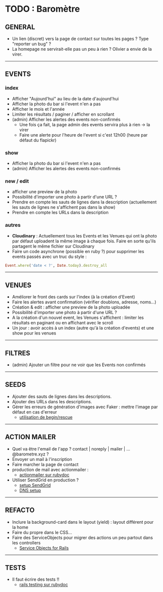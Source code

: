 <!-- Pour faire un rendu du markup sur VScode et afficher ça plus joliment : -->
<!-- Ctrl/Cmd + K puis V tout seul -->

# TODO : Baromètre

## GENERAL

- Un lien (discret) vers la page de contact sur toutes les pages ? Type "reporter un bug" ?
- La homepage ne servirait-elle pas un peu à rien ? Olivier a envie de la virer.

---

## EVENTS

### index

- Afficher "Aujourd'hui" au lieu de la date d'aujourd'hui
- Afficher la photo du bar si l'event n'en a pas
- Afficher le mois et l'année
- Limiter les résultats / paginer / afficher en scrollant
- (admin) Afficher les alertes des events non-confirmés
  - Une fois ça fait, la page admin des events servira plus à rien -> la virer
  - Faire une alerte pour l'heure de l'event si c'est 12h00 (heure par défaut du flapickr)

### show

- Afficher la photo du bar si l'event n'en a pas
- (admin) Afficher les alertes des events non-confirmés

### new / edit

- afficher une preview de la photo
- Possibilité d'importer une photo à partir d'une URL ?
- Prendre en compte les sauts de lignes dans la description (actuellement les sauts de lignes ne s'affichent pas dans la show)
- Prendre en compte les URLs dans la description

### autres

- **Cloudinary** : Actuellement tous les Events et les Venues qui ont la photo par défaut uploadent la même image à chaque fois. Faire en sorte qu'ils partagent le même fichier sur Cloudinary
- Faire un code asynchrone (possible en ruby ?) pour supprimer les events passés avec un truc du style :

```ruby
Event.where('date < ?', Date.today).destroy_all
```

---

## VENUES

- Améliorer le front des cards sur l'index (à la création d'Event)
- Faire les alertes avant confirmation (vérifier doublons, adresse, noms...)
- Création & edit : afficher une preview de la photo uploadée
- Possibilité d'importer une photo à partir d'une URL ?
- A la création d'un nouvel event, les Venues s'affichent : limiter les résultats en paginant ou en affichant avec le scroll
- Un jour : avoir accès à un index (autre qu'à la création d'events) et une show pour les venues

---

## FILTRES

- (admin) Ajouter un filtre pour ne voir que les Events non confirmés

---

## SEEDS

- Ajouter des sauts de lignes dans les descriptions.
- Ajouter des URLs dans les descriptions.
- Gérer les erreurs de génération d'images avec Faker : mettre l'image par défaut en cas d'erreur
  - [utilisation de begin/rescue](https://www.delftstack.com/howto/ruby/ruby-try-catch/#rescue-a-specific-type-of-exception-in-ruby)

---

## ACTION MAILER

- Quel va être l'email de l'app ? contact | noreply | mailer | ... @barometre.xyz ?
- Envoyer un mail à l'inscription
- Faire marcher la page de contact
- production de mail avec actionmailer :
  - [actionmailer sur rubydoc](https://guides.rubyonrails.org/action_mailer_basics.html)
- Utiliser SendGrid en production ?
  - [setup SendGrid](https://docs.sendgrid.com/for-developers/sending-email/rubyonrails#setup-actionmailer)
  - [DNS setup](https://docs.sendgrid.com/fr/ui/account-and-settings/comment-configurer-l-authentification-domaine)

---

## REFACTO

- Inclure la background-card dans le layout (yield) : layout différent pour la home
- Faire du propre dans le CSS...
- Faire des ServiceObjects pour migrer des actions un peu partout dans les controllers
  - [Service Objects for Rails](https://rubydoc.info/gems/service_objects_rails)

---

## TESTS

- Il faut écrire des tests !!
  - [rails testing sur rubydoc](https://guides.rubyonrails.org/testing.html)
